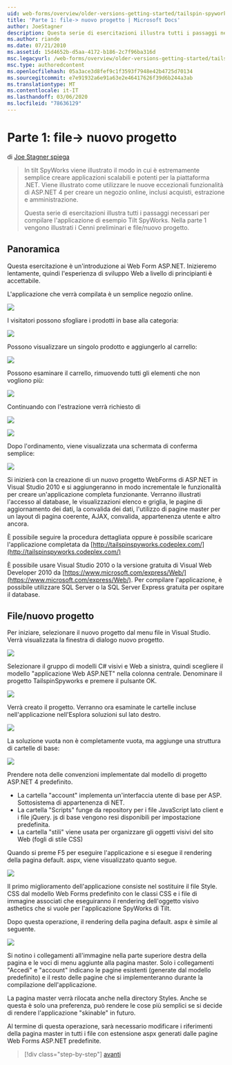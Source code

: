 ```yaml
---
uid: web-forms/overview/older-versions-getting-started/tailspin-spyworks/tailspin-spyworks-part-1
title: 'Parte 1: file-> nuovo progetto | Microsoft Docs'
author: JoeStagner
description: Questa serie di esercitazioni illustra tutti i passaggi necessari per compilare l'applicazione di esempio Tilt SpyWorks. Nella parte 1 vengono illustrati i Cenni preliminari e file/nuovo progetto.
ms.author: riande
ms.date: 07/21/2010
ms.assetid: 15d4652b-d5aa-4172-b186-2c7f96ba316d
msc.legacyurl: /web-forms/overview/older-versions-getting-started/tailspin-spyworks/tailspin-spyworks-part-1
msc.type: authoredcontent
ms.openlocfilehash: 05a3ace3d8fef9c1f3593f7948e42b4725d70134
ms.sourcegitcommit: e7e91932a6e91a63e2e46417626f39d6b244a3ab
ms.translationtype: MT
ms.contentlocale: it-IT
ms.lasthandoff: 03/06/2020
ms.locfileid: "78636129"
---
```

# <a name="part-1-file--new-project"></a>Parte 1: file-> nuovo progetto

di [Joe Stagner spiega](https://github.com/JoeStagner)

> In tilt SpyWorks viene illustrato il modo in cui è estremamente semplice creare applicazioni scalabili e potenti per la piattaforma .NET. Viene illustrato come utilizzare le nuove eccezionali funzionalità di ASP.NET 4 per creare un negozio online, inclusi acquisti, estrazione e amministrazione.
> 
> Questa serie di esercitazioni illustra tutti i passaggi necessari per compilare l'applicazione di esempio Tilt SpyWorks. Nella parte 1 vengono illustrati i Cenni preliminari e file/nuovo progetto.

## <a id="_Toc260221666"></a>Panoramica

Questa esercitazione è un'introduzione ai Web Form ASP.NET. Inizieremo lentamente, quindi l'esperienza di sviluppo Web a livello di principianti è accettabile.

L'applicazione che verrà compilata è un semplice negozio online.

![](tailspin-spyworks-part-1/_static/image1.jpg)

I visitatori possono sfogliare i prodotti in base alla categoria:

![](tailspin-spyworks-part-1/_static/image2.jpg)

Possono visualizzare un singolo prodotto e aggiungerlo al carrello:

![](tailspin-spyworks-part-1/_static/image3.jpg)

Possono esaminare il carrello, rimuovendo tutti gli elementi che non vogliono più:

![](tailspin-spyworks-part-1/_static/image4.jpg)

Continuando con l'estrazione verrà richiesto di

![](tailspin-spyworks-part-1/_static/image5.jpg)

![](tailspin-spyworks-part-1/_static/image6.jpg)

Dopo l'ordinamento, viene visualizzata una schermata di conferma semplice:

![](tailspin-spyworks-part-1/_static/image7.jpg)

Si inizierà con la creazione di un nuovo progetto WebForms di ASP.NET in Visual Studio 2010 e si aggiungeranno in modo incrementale le funzionalità per creare un'applicazione completa funzionante. Verranno illustrati l'accesso al database, le visualizzazioni elenco e griglia, le pagine di aggiornamento dei dati, la convalida dei dati, l'utilizzo di pagine master per un layout di pagina coerente, AJAX, convalida, appartenenza utente e altro ancora.

È possibile seguire la procedura dettagliata oppure è possibile scaricare l'applicazione completata da [http://tailspinspyworks.codeplex.com/](http://tailspinspyworks.codeplex.com/)

È possibile usare Visual Studio 2010 o la versione gratuita di Visual Web Developer 2010 da [https://www.microsoft.com/express/Web/](https://www.microsoft.com/express/Web/). Per compilare l'applicazione, è possibile utilizzare SQL Server o la SQL Server Express gratuita per ospitare il database.

## <a id="_Toc260221667"></a>File/nuovo progetto

Per iniziare, selezionare il nuovo progetto dal menu file in Visual Studio. Verrà visualizzata la finestra di dialogo nuovo progetto.

![](tailspin-spyworks-part-1/_static/image8.jpg)

Selezionare il gruppo di modelli C# visivi e Web a sinistra, quindi scegliere il modello "applicazione Web ASP.NET" nella colonna centrale. Denominare il progetto TailspinSpyworks e premere il pulsante OK.

![](tailspin-spyworks-part-1/_static/image9.jpg)

Verrà creato il progetto. Verranno ora esaminate le cartelle incluse nell'applicazione nell'Esplora soluzioni sul lato destro.

![](tailspin-spyworks-part-1/_static/image10.jpg)

La soluzione vuota non è completamente vuota, ma aggiunge una struttura di cartelle di base:

![](tailspin-spyworks-part-1/_static/image1.png)

Prendere nota delle convenzioni implementate dal modello di progetto ASP.NET 4 predefinito.

- La cartella "account" implementa un'interfaccia utente di base per ASP. Sottosistema di appartenenza di NET.
- La cartella "Scripts" funge da repository per i file JavaScript lato client e i file jQuery. js di base vengono resi disponibili per impostazione predefinita.
- La cartella "stili" viene usata per organizzare gli oggetti visivi del sito Web (fogli di stile CSS)

Quando si preme F5 per eseguire l'applicazione e si esegue il rendering della pagina default. aspx, viene visualizzato quanto segue.

![](tailspin-spyworks-part-1/_static/image11.jpg)

Il primo miglioramento dell'applicazione consiste nel sostituire il file Style. CSS dal modello Web Forms predefinito con le classi CSS e i file di immagine associati che eseguiranno il rendering dell'oggetto visivo asthetics che si vuole per l'applicazione SpyWorks di Tilt.

Dopo questa operazione, il rendering della pagina default. aspx è simile al seguente.

![](tailspin-spyworks-part-1/_static/image12.jpg)

Si notino i collegamenti all'immagine nella parte superiore destra della pagina e le voci di menu aggiunte alla pagina master. Solo i collegamenti "Accedi" e "account" indicano le pagine esistenti (generate dal modello predefinito) e il resto delle pagine che si implementeranno durante la compilazione dell'applicazione.

La pagina master verrà rilocata anche nella directory Styles. Anche se questa è solo una preferenza, può rendere le cose più semplici se si decide di rendere l'applicazione "skinable" in futuro.

Al termine di questa operazione, sarà necessario modificare i riferimenti della pagina master in tutti i file con estensione aspx generati dalle pagine Web Forms ASP.NET predefinite.

> [!div class="step-by-step"]
> [avanti](tailspin-spyworks-part-2.md)
